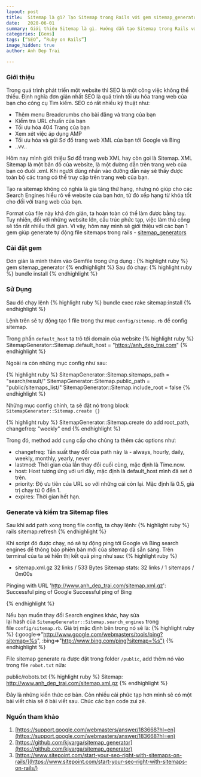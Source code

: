 ```yaml
---
layout: post
title:  Sitemap là gì? Tạo Sitemap trong Rails với gem sitemap_generator
date:   2020-06-01
summary: Giới thiệu Sitemap là gì. Hướng dẫn tạo Sitemap trong Rails với gem sitemap_generator.
categories: [Gems]
tags: [“SEO”, “Ruby on Rails”]
image_hidden: true
author: Anh Dep Trai

---
```


### Giới thiệu
Trong quá trình phát triển một website thì SEO là một công việc không thể thiếu. Định nghĩa đơn giản nhất SEO là quá trình tối ưu hóa trang web của bạn cho công cụ Tìm kiếm. SEO có rất nhiều kỹ thuật như:
- Thêm menu Breadcrumbs cho bài đăng và trang của bạn
- Kiểm tra URL chuẩn của bạn
- Tối ưu hóa 404 Trang của bạn
- Xem xét việc áp dụng AMP
- Tối ưu hóa và gửi Sơ đồ trang web XML của bạn tới Google và Bing
- ..vv..

Hôm nay mình giới thiệu Sơ đồ trang web XML hay còn gọi là Sitemap. XML Sitemap là một bản đồ của website, là một đường dẫn trên trang web của bạn có đuôi .xml. Khi người dùng nhấn vào đường dẫn này sẽ thấy được toàn bộ các trang có thể truy cập trên trang web của bạn.

Tạo ra sitemap không có nghĩa là gia tăng thứ hạng, nhưng nó giúp cho các Search Engines hiểu rõ về website của bạn hơn, từ đó xếp hạng từ khóa tốt cho đối với trang web của bạn.

Format của file này khá đơn giản, ta hoàn toàn có thể làm được bằng tay. Tuy nhiên, đối với những website lớn, cấu trúc phức tạp, việc làm thủ công sẽ tốn rất nhiều thời gian. Vì vậy, hôm nay mình sẽ giới thiệu với các bạn 1 gem giúp generate tự động file sitemaps trong rails - [sitemap_generators](https://github.com/kjvarga/sitemap_generator)


### Cài đặt gem
Đơn giản là mình thêm vào Gemfile trong ứng dụng :
{% highlight ruby %}
gem sitemap_generator
{% endhighlight %}
Sau đó chạy:
{% highlight ruby %}
bundle install
{% endhighlight %}

###  Sử Dụng
Sau đó chạy lệnh
{% highlight ruby %}
bundle exec rake sitemap:install
{% endhighlight %}

Lệnh trên sẽ tự động tạo 1 file trong thư mục `config/sitemap.rb` để config sitemap.

Trong phần `default_host` ta trỏ tới domain của website
{% highlight ruby %}
SitemapGenerator::Sitemap.default_host = "https://anh_dep_trai.com"
{% endhighlight %}

Ngoài ra còn những mục config như sau:

{% highlight ruby %}
SitemapGenerator::Sitemap.sitemaps_path = "search/result/"
SitemapGenerator::Sitemap.public_path = "public/sitemaps_list/"
SitemapGenerator::Sitemap.include_root = false
{% endhighlight %}

Những mục config chính, ta sẽ đặt nó trong block `SitemapGenerator::Sitemap.create {}`

{% highlight ruby %}
SitemapGenerator::Sitemap.create do
 add root_path, changefreq: "weekly"
end
{% endhighlight %}

Trong đó, method add cung cấp cho chúng ta thêm các options như:
- changefreq: Tần suất thay đổi của path này là - always, hourly, daily, weekly, monthly, yearly, never
- lastmod: Thời gian của lần thay đổi cuối cùng, mặc định là Time.now.
- host: Host tương ứng với url đấy, mặc định là default_host mình đã set ở trên.
- priority: Độ ưu tiên của URL so với những cái còn lại. Mặc định là 0.5, giá trị chạy từ 0 đến 1.
- expires: Thời gian hết hạn.

###  Generate và kiểm tra Sitemap files
Sau khi add path xong trong file config, ta chạy lệnh:
{% highlight ruby %}
rails sitemap:refresh
{% endhighlight %}

Khi script đó được chạy, nó sẽ tự động ping tới Google và Bing search engines để thông báo phiên bản mới của sitemap đã sẵn sàng. Trên terminal của ta sẽ hiển thị kết quả ping như sau:
{% highlight ruby %}
+ sitemap.xml.gz                                          32 links /  533 Bytes
Sitemap stats: 32 links / 1 sitemaps / 0m00s

Pinging with URL 'http://www.anh_dep_trai.com/sitemap.xml.gz':
  Successful ping of Google
  Successful ping of Bing

{% endhighlight %}

Nếu bạn muốn thay đổi Search engines khác, hay sửa lại hash của `SitemapGenerator::Sitemap.search_engines` trong file `config/sitemap.rb`. Giá trị mặc định bên trong nó sẽ là:
{% highlight ruby %}
{:google=>"http://www.google.com/webmasters/tools/ping?sitemap=%s",
 :bing=>"http://www.bing.com/ping?sitemap=%s"}
{% endhighlight %}

File sitemap generate ra được đặt trong folder `/public`, add thêm nó vào trong file `robot.txt` nữa:

public/robots.txt
{% highlight ruby %}
Sitemap: http://www.anh_dep_trai.com/sitemap.xml.gz
{% endhighlight %}

Đây là những kiến thức cơ bản. Còn nhiều cái phức tạp hơn mình sẽ có một bài viết chia sẽ ở bài viết sau.
Chúc các bạn code zui zẻ.

### Nguồn tham khảo
1.  [https://support.google.com/webmasters/answer/183668?hl=en](https://support.google.com/webmasters/answer/183668?hl=en)
2.  [https://github.com/kjvarga/sitemap_generator](https://github.com/kjvarga/sitemap_generator)
3.  [https://www.sitepoint.com/start-your-seo-right-with-sitemaps-on-rails/](https://www.sitepoint.com/start-your-seo-right-with-sitemaps-on-rails/)
